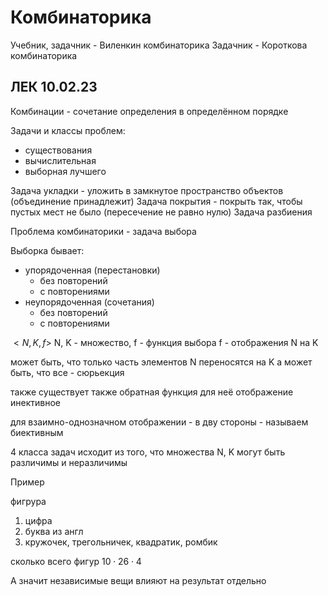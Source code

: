 # Комбинаторика

Учебник, задачник - Виленкин комбинаторика
Задачник - Короткова комбинаторика

## ЛЕК 10.02.23

Комбинации - сочетание определения в определённом порядке

Задачи и классы проблем:
- существования
- вычислительная
- выборная лучшего

Задача укладки - уложить в замкнутое пространство объектов (объединение принадлежит)
Задача покрытия - покрыть так, чтобы пустых мест не было (пересечение не равно нулю)
Задача разбиения

Проблема комбинаторики - задача выбора

Выборка бывает:
- упорядоченная (перестановки)
	- без повторений
	- с повторениями
- неупорядоченная (сочетания)
	- без повторений
	- с повторениями

$<N, K, f>$ N, K - множество,  f - функция выбора
f - отображения N на K

может быть, что только часть элементов N переносятся на K
а может быть, что все - сюрьекция

также существует также обратная функция
для неё отображение инективное

для взаимно-однозначном отображении - в дву стороны - называем биективным

4 класса задач исходит из того, что множества N, K могут быть различимы и неразличимы

Пример

фигрура
1) цифра
2) буква из англ
3) кружочек, трегольничек, квадратик, ромбик

сколько всего фигур
$10 \cdot 26 \cdot 4$

А значит независимые вещи влияют на результат отдельно


